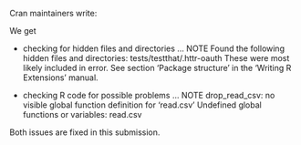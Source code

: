 Cran maintainers write:

We get

* checking for hidden files and directories ... NOTE
Found the following hidden files and directories:
  tests/testthat/.httr-oauth
These were most likely included in error. See section ‘Package
structure’ in the ‘Writing R Extensions’ manual.

* checking R code for possible problems ... NOTE
drop_read_csv: no visible global function definition for ‘read.csv’
Undefined global functions or variables:
  read.csv


Both issues are fixed in this submission.  